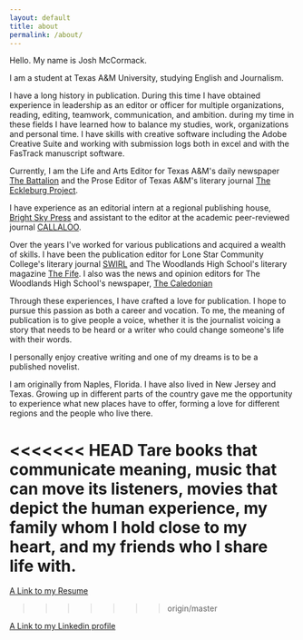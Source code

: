 ```yaml
---
layout: default
title: about
permalink: /about/
---
```

Hello. My name is Josh McCormack.

I am a student at Texas A&amp;M University, studying English and Journalism. 

I have a long history in publication. During this time I have obtained experience in leadership as an editor or officer for multiple organizations, reading, editing, teamwork, communication, and ambition. during my time in these fields I have learned how to balance my studies, work, organizations and personal time. I have skills with creative software including the Adobe Creative Suite and working with submission logs both in excel and with the FasTrack manuscript software.

Currently, I am the Life and Arts Editor for Texas A&amp;M&#39;s daily newspaper [The Battalion](http://www.thebatt.com) and the Prose Editor of Texas A&amp;M&#39;s literary journal [The Eckleburg Project](http://www.theeckleburgproject.com).

I have experience as an editorial intern at a regional publishing house, [Bright Sky Press](http://brightskypress.com) and assistant to the editor at the academic peer-reviewed journal [CALLALOO](http://callaloo.tamu.edu).

Over the years I&#39;ve worked for various publications and acquired a wealth of skills. I have been the publication editor for Lone Star Community College's literary journal [SWIRL](http://www.lonestar.edu/swirl.htm) and The Woodlands High School's literary magazine [The Fife](http://twhs.conroeisd.net/Teachers/betgerlach/thefife). I also was the news and opinion editors for The Woodlands High School's newspaper, [The Caledonian](http://www.woodlandsonline.com/cdps/cditem.cfm?nid=3451)

Through these experiences, I have crafted a love for publication. I hope to pursue this passion as both a career and vocation. To me, the meaning of publication is to give people a voice, whether it is the journalist voicing a story that needs to be heard or a writer who could change someone's life with their words. 

I personally enjoy creative writing and one of my dreams is to be a published novelist. 

I am originally from Naples, Florida. I have also lived in New Jersey and Texas. Growing up in different parts of the country gave me the opportunity to experience what new places have to offer, forming a love for different regions and the people who live there. 

<<<<<<< HEAD
Tare books that communicate meaning, music that can move its listeners, movies that depict the human experience, my family whom I hold close to my heart, and my friends who I share life with. 
=======
[A Link to my Resume](http://watchesoff.github.io/JM_RESUME.pdf) 
>>>>>>> origin/master

[A Link to my Linkedin profile](https://www.linkedin.com/in/josh-mccormack-712031114?trk=nav_responsive_tab_profile)
